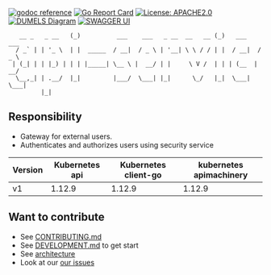 [![godoc reference](https://img.shields.io/badge/godoc-reference-blue.svg)](https://pkg.go.dev/github.com/klovercloud-ci-cd/api-service)
[![Go Report Card](https://img.shields.io/badge/go%20report-A+-brightgreen.svg?style=flat)](https://goreportcard.com/report/github.com/klovercloud-ci-cd/api-service)
[![License: APACHE2.0](https://img.shields.io/badge/License-apache2.0-green.svg)](https://opensource.org/licenses/Apache-2.0)
[![DUMELS Diagram](https://www.dumels.com/api/v1/badge/7c0df4bd-6943-4d89-92f2-11b3761d5c96)](https://www.dumels.com/diagram/7c0df4bd-6943-4d89-92f2-11b3761d5c96)
[![SWAGGER UI](https://img.shields.io/badge/swagger-api-green)](https://klovercloud-ci-cd.github.io/api-service/)

```                 _                                       _               
   __ _   _ __   (_)          ___    ___   _ __  __   __ (_)   ___    ___ 
  / _` | | '_ \  | |  _____  / __|  / _ \ | '__| \ \ / / | |  / __|  / _ \
 | (_| | | |_) | | | |_____| \__ \ |  __/ | |     \ V /  | | | (__  |  __/
  \__,_| | .__/  |_|         |___/  \___| |_|      \_/   |_|  \___|  \___|
         |_|                                                              
```

## Responsibility

- Gateway for external users.
- Authenticates and authorizes users using security service

| Version | Kubernetes api | Kubernetes client-go | kubernetes apimachinery |
|---------|----------------|----------------------|-------------------------|
| v1      | 1.12.9         | 1.12.9               | 1.12.9                  |

## Want to contribute

- See [CONTRIBUTING.md](markdownfiles/CONTRIBUTING.md)
- See [DEVELOPMENT.md](markdownfiles/DEVELOPMENT.md) to get start
- See [architecture](https://github.com/klovercloud-ci-cd/architecture)
- Look at our
  [our issues](https://github.com/klovercloud-ci-cd/api-service/issues)